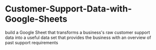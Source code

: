 # Customer-Support-Data-with-Google-Sheets
 build a Google Sheet that transforms a business's raw customer support data into a useful data set that provides the business with an overview of past support requirements
